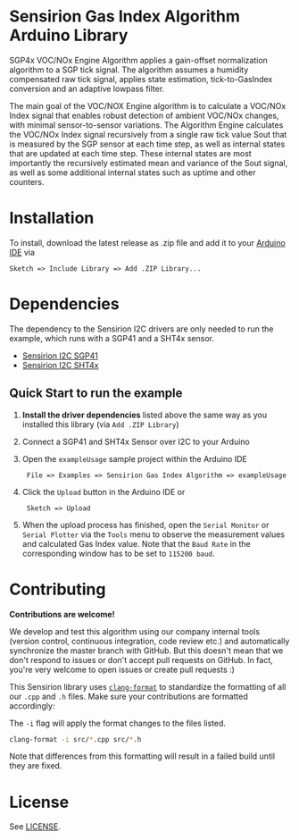 # Sensirion Gas Index Algorithm Arduino Library

SGP4x VOC/NOx Engine Algorithm applies a gain-offset normalization algorithm to a SGP tick signal. The algorithm 
assumes a humidity compensated raw tick signal, applies state estimation, tick-to-GasIndex conversion and an 
adaptive lowpass filter.

The main goal of the VOC/NOX Engine algorithm is to calculate a VOC/NOx Index signal that enables robust detection of ambient
VOC/NOx changes, with minimal sensor-to-sensor variations. The Algorithm Engine calculates the VOC/NOx Index signal 
recursively from a single raw tick value Sout that is measured by the SGP sensor at each time step, as well as internal 
states that are updated at each time step. These internal states are most importantly the recursively estimated mean and 
variance of the Sout signal, as well as some additional internal states such as uptime and other counters.

# Installation

To install, download the latest release as .zip file and add it to your
[Arduino IDE](http://www.arduino.cc/en/main/software) via

	Sketch => Include Library => Add .ZIP Library...

# Dependencies

The dependency to the Sensirion I2C drivers are only needed to run the example, which runs with a SGP41 and a SHT4x sensor.

* [Sensirion I2C SGP41](https://github.com/Sensirion/arduino-i2c-sgp41)
* [Sensirion I2C SHT4x](https://github.com/Sensirion/arduino-i2c-sht4x)


## Quick Start to run the example

1. **Install the driver dependencies** listed above the same way as you installed this library (via `Add .ZIP Library`)


2. Connect a SGP41 and SHT4x Sensor over I2C to your Arduino


3. Open the `exampleUsage` sample project within the Arduino IDE

        File => Examples => Sensirion Gas Index Algorithm => exampleUsage

4. Click the `Upload` button in the Arduino IDE or

        Sketch => Upload

5. When the upload process has finished, open the `Serial Monitor` or `Serial
   Plotter` via the `Tools` menu to observe the measurement values and calculated 
   Gas Index value. Note that the `Baud Rate` in the corresponding window has to be set to `115200 baud`.

# Contributing

**Contributions are welcome!**

We develop and test this algorithm using our company internal tools (version
control, continuous integration, code review etc.) and automatically
synchronize the master branch with GitHub. But this doesn't mean that we don't
respond to issues or don't accept pull requests on GitHub. In fact, you're very
welcome to open issues or create pull requests :)

This Sensirion library uses
[`clang-format`](https://releases.llvm.org/download.html) to standardize the
formatting of all our `.cpp` and `.h` files. Make sure your contributions are
formatted accordingly:

The `-i` flag will apply the format changes to the files listed.

```bash
clang-format -i src/*.cpp src/*.h
```

Note that differences from this formatting will result in a failed build until
they are fixed.

# License

See [LICENSE](LICENSE).
